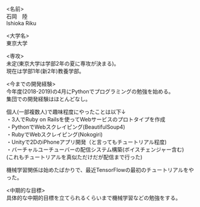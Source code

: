 <名前>  
石岡　陸  
Ishioka Riku  
  
<大学名>  
東京大学  
  
<専攻>  
未定(東京大学は学部2年の夏に専攻が決まる)。  
現在は学部1年(新2年)教養学部。  
  
<今までの開発経験>  
今年度(2018-2019)の4月にPythonでプログラミングの勉強を始める。  
集団での開発経験はほとんどなし。  
  
個人(一部複数人)で趣味程度にやったことは以下↓  
・3人でRuby on Railsを使ってWebサービスのプロトタイプを作成  
・PythonでWebスクレイピング(BeautifulSoup4)  
・RubyでWebスクレイピング(Nokogiri)  
・Unityで2DのiPhoneアプリ開発（と言ってもチュートリアル程度)  
・バーチャルユーチューバーの配信システム構築(ボイスチェンジャー含む)  
 (これもチュートリアルを真似ただけだが配信まで行った)  
  
機械学習関係は始めたばかりで、最近TensorFlowの最初のチュートリアルをやった。  
  
<中期的な目標>  
具体的な中期的目標を立てられるくらいまで機械学習などの勉強をする。  
